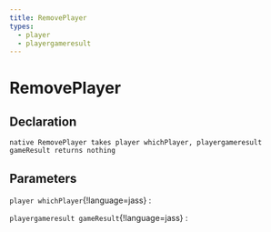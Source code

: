 ```yaml
---
title: RemovePlayer
types:
  - player
  - playergameresult
---
```


# RemovePlayer

## Declaration

```jass
native RemovePlayer takes player whichPlayer, playergameresult gameResult returns nothing
```

## Parameters
`player whichPlayer`{!language=jass}
: 

`playergameresult gameResult`{!language=jass}
: 
